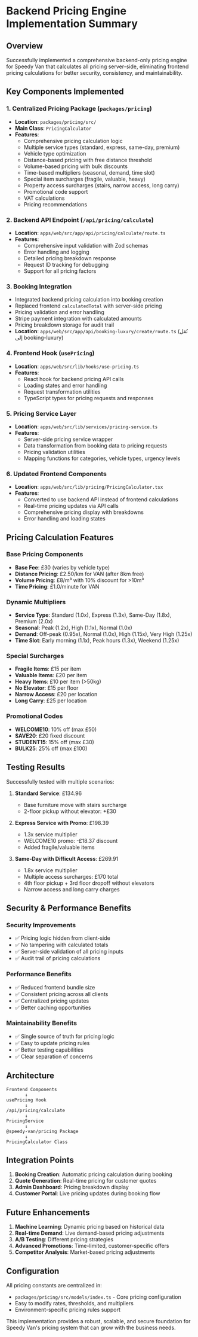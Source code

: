 # Backend Pricing Engine Implementation Summary

## Overview

Successfully implemented a comprehensive backend-only pricing engine for Speedy Van that calculates all pricing server-side, eliminating frontend pricing calculations for better security, consistency, and maintainability.

## Key Components Implemented

### 1. Centralized Pricing Package (`packages/pricing`)
- **Location**: `packages/pricing/src/`
- **Main Class**: `PricingCalculator`
- **Features**:
  - Comprehensive pricing calculation logic
  - Multiple service types (standard, express, same-day, premium)
  - Vehicle type optimization
  - Distance-based pricing with free distance threshold
  - Volume-based pricing with bulk discounts
  - Time-based multipliers (seasonal, demand, time slot)
  - Special item surcharges (fragile, valuable, heavy)
  - Property access surcharges (stairs, narrow access, long carry)
  - Promotional code support
  - VAT calculations
  - Pricing recommendations

### 2. Backend API Endpoint (`/api/pricing/calculate`)
- **Location**: `apps/web/src/app/api/pricing/calculate/route.ts`
- **Features**:
  - Comprehensive input validation with Zod schemas
  - Error handling and logging
  - Detailed pricing breakdown response
  - Request ID tracking for debugging
  - Support for all pricing factors

### 3. Booking Integration
  - Integrated backend pricing calculation into booking creation
  - Replaced frontend `calculatedTotal` with server-side pricing
  - Pricing validation and error handling
  - Stripe payment integration with calculated amounts
  - Pricing breakdown storage for audit trail
- **Location**: `apps/web/src/app/api/booking-luxury/create/route.ts` (نُقل إلى booking-luxury)

### 4. Frontend Hook (`usePricing`)
- **Location**: `apps/web/src/lib/hooks/use-pricing.ts`
- **Features**:
  - React hook for backend pricing API calls
  - Loading states and error handling
  - Request transformation utilities
  - TypeScript types for pricing requests and responses

### 5. Pricing Service Layer
- **Location**: `apps/web/src/lib/services/pricing-service.ts`
- **Features**:
  - Server-side pricing service wrapper
  - Data transformation from booking data to pricing requests
  - Pricing validation utilities
  - Mapping functions for categories, vehicle types, urgency levels

### 6. Updated Frontend Components
- **Location**: `apps/web/src/lib/pricing/PricingCalculator.tsx`
- **Features**:
  - Converted to use backend API instead of frontend calculations
  - Real-time pricing updates via API calls
  - Comprehensive pricing display with breakdowns
  - Error handling and loading states

## Pricing Calculation Features

### Base Pricing Components
- **Base Fee**: £30 (varies by vehicle type)
- **Distance Pricing**: £2.50/km for VAN (after 8km free)
- **Volume Pricing**: £8/m³ with 10% discount for >10m³
- **Time Pricing**: £1.0/minute for VAN

### Dynamic Multipliers
- **Service Type**: Standard (1.0x), Express (1.3x), Same-Day (1.8x), Premium (2.0x)
- **Seasonal**: Peak (1.2x), High (1.1x), Normal (1.0x)
- **Demand**: Off-peak (0.95x), Normal (1.0x), High (1.15x), Very High (1.25x)
- **Time Slot**: Early morning (1.1x), Peak hours (1.3x), Weekend (1.25x)

### Special Surcharges
- **Fragile Items**: £15 per item
- **Valuable Items**: £20 per item
- **Heavy Items**: £10 per item (>50kg)
- **No Elevator**: £15 per floor
- **Narrow Access**: £20 per location
- **Long Carry**: £25 per location

### Promotional Codes
- **WELCOME10**: 10% off (max £50)
- **SAVE20**: £20 fixed discount
- **STUDENT15**: 15% off (max £30)
- **BULK25**: 25% off (max £100)

## Testing Results

Successfully tested with multiple scenarios:

1. **Standard Service**: £134.96
   - Base furniture move with stairs surcharge
   - 2-floor pickup without elevator: +£30

2. **Express Service with Promo**: £198.39
   - 1.3x service multiplier
   - WELCOME10 promo: -£18.37 discount
   - Added fragile/valuable items

3. **Same-Day with Difficult Access**: £269.91
   - 1.8x service multiplier
   - Multiple access surcharges: £170 total
   - 4th floor pickup + 3rd floor dropoff without elevators
   - Narrow access and long carry charges

## Security & Performance Benefits

### Security Improvements
- ✅ Pricing logic hidden from client-side
- ✅ No tampering with calculated totals
- ✅ Server-side validation of all pricing inputs
- ✅ Audit trail of pricing calculations

### Performance Benefits
- ✅ Reduced frontend bundle size
- ✅ Consistent pricing across all clients
- ✅ Centralized pricing updates
- ✅ Better caching opportunities

### Maintainability Benefits
- ✅ Single source of truth for pricing logic
- ✅ Easy to update pricing rules
- ✅ Better testing capabilities
- ✅ Clear separation of concerns

## Architecture

```
Frontend Components
       ↓
usePricing Hook
       ↓
/api/pricing/calculate
       ↓
PricingService
       ↓
@speedy-van/pricing Package
       ↓
PricingCalculator Class
```

## Integration Points

1. **Booking Creation**: Automatic pricing calculation during booking
2. **Quote Generation**: Real-time pricing for customer quotes  
3. **Admin Dashboard**: Pricing breakdown display
4. **Customer Portal**: Live pricing updates during booking flow

## Future Enhancements

1. **Machine Learning**: Dynamic pricing based on historical data
2. **Real-time Demand**: Live demand-based pricing adjustments
3. **A/B Testing**: Different pricing strategies
4. **Advanced Promotions**: Time-limited, customer-specific offers
5. **Competitor Analysis**: Market-based pricing adjustments

## Configuration

All pricing constants are centralized in:
- `packages/pricing/src/models/index.ts` - Core pricing configuration
- Easy to modify rates, thresholds, and multipliers
- Environment-specific pricing rules support

This implementation provides a robust, scalable, and secure foundation for Speedy Van's pricing system that can grow with the business needs.

